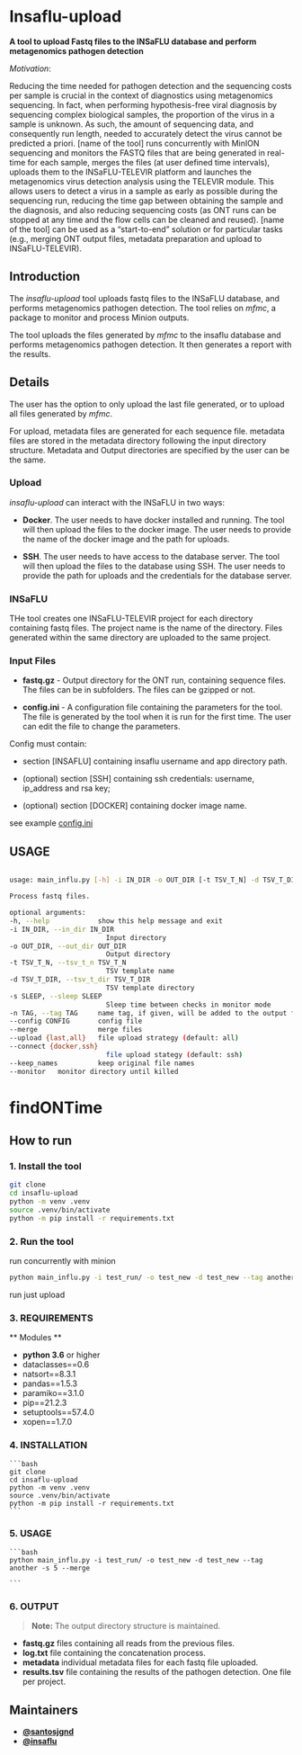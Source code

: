 # Insaflu-upload

**A tool to upload Fastq files to the INSaFLU database and perform metagenomics pathogen detection**

_Motivation_:

Reducing the time needed for pathogen detection and the sequencing costs per sample is crucial in the context of diagnostics using metagenomics sequencing. In fact, when performing hypothesis-free viral diagnosis by sequencing complex biological samples, the proportion of the virus in a sample is unknown. As such, the amount of sequencing data, and consequently run length, needed to accurately detect the virus cannot be predicted a priori. [name of the tool] runs concurrently with MinION sequencing and monitors the FASTQ files that are being generated in real-time for each sample, merges the files (at user defined time intervals), uploads them to the INSaFLU-TELEVIR platform and launches the metagenomics virus detection analysis using the TELEVIR module. This allows users to detect a virus in a sample as early as possible during the sequencing run, reducing the time gap between obtaining the sample and the diagnosis, and also reducing sequencing costs (as ONT runs can be stopped at any time and the flow cells can be cleaned and reused). [name of the tool] can be used as a “start-to-end” solution or for particular tasks (e.g., merging ONT output files, metadata preparation and upload to INSaFLU-TELEVIR).

## Introduction

The _insaflu-upload_ tool uploads fastq files to the INSaFLU database, and performs metagenomics pathogen detection. The tool relies on _mfmc_, a package to monitor and process Minion outputs.

The tool uploads the files generated by _mfmc_ to the insaflu database and performs metagenomics pathogen detection. It then generates a report with the results.

## Details

The user has the option to only upload the last file generated, or to upload all files generated by _mfmc_.

For upload, metadata files are generated for each sequence file. metadata files are stored in the metadata directory following the input directory structure. Metadata and Output directories are specified by the user can be the same.

### Upload

_insaflu-upload_ can interact with the INSaFLU in two ways:

- **Docker**. The user needs to have docker installed and running. The tool will then upload the files to the docker image. The user needs to provide the name of the docker image and the path for uploads.

- **SSH**. The user needs to have access to the database server. The tool will then upload the files to the database using SSH. The user needs to provide the path for uploads and the credentials for the database server.

### INSaFLU

THe tool creates one INSaFLU-TELEVIR project for each directory containing fastq files. The project name is the name of the directory. Files generated within the same directory are uploaded to the same project.

### Input Files

- **fastq.gz** - Output directory for the ONT run, containing sequence files. The files can be in subfolders. The files can be gzipped or not.

- **config.ini** - A configuration file containing the parameters for the tool. The file is generated by the tool when it is run for the first time. The user can edit the file to change the parameters.

Config must contain:

- section [INSAFLU] containing insaflu username and app directory path.

- (optional) section [SSH] containing ssh credentials: username, ip_address and rsa key;

- (optional) section [DOCKER] containing docker image name.

see example [config.ini](config.ini)

## USAGE

```bash

usage: main_influ.py [-h] -i IN_DIR -o OUT_DIR [-t TSV_T_N] -d TSV_T_DIR [-s SLEEP] [-n TAG] [--config CONFIG] [--merge] [--upload {last,all}] [--connect {docker,ssh}] [--keep_names]

Process fastq files.

optional arguments:
-h, --help            show this help message and exit
-i IN_DIR, --in_dir IN_DIR
                        Input directory
-o OUT_DIR, --out_dir OUT_DIR
                        Output directory
-t TSV_T_N, --tsv_t_n TSV_T_N
                        TSV template name
-d TSV_T_DIR, --tsv_t_dir TSV_T_DIR
                        TSV template directory
-s SLEEP, --sleep SLEEP
                        Sleep time between checks in monitor mode
-n TAG, --tag TAG     name tag, if given, will be added to the output file names
--config CONFIG       config file
--merge               merge files
--upload {last,all}   file upload strategy (default: all)
--connect {docker,ssh}
                        file upload stategy (default: ssh)
--keep_names          keep original file names
--monitor	monitor directory until killed


```

# findONTime

## How to run

### 1. Install the tool

```bash
git clone
cd insaflu-upload
python -m venv .venv
source .venv/bin/activate
python -m pip install -r requirements.txt
```

### 2. Run the tool

run concurrently with minion

```bash
python main_influ.py -i test_run/ -o test_new -d test_new --tag another -s 5 --merge

```

run just upload

### 3. REQUIREMENTS

** Modules **

- **python 3.6** or higher
- dataclasses==0.6
- natsort==8.3.1
- pandas==1.5.3
- paramiko==3.1.0
- pip==21.2.3
- setuptools==57.4.0
- xopen==1.7.0

### 4. INSTALLATION

    ```bash
    git clone
    cd insaflu-upload
    python -m venv .venv
    source .venv/bin/activate
    python -m pip install -r requirements.txt
    ```

### 5. USAGE

    ```bash
    python main_influ.py -i test_run/ -o test_new -d test_new --tag another -s 5 --merge

    ```

### 6. OUTPUT

> **Note:** The output directory structure is maintained.

- **fastq.gz** files containing all reads from the previous files.
- **log.txt** file containing the concatenation process.
- **metadata** individual metadata files for each fastq file uploaded.
- **results.tsv** file containing the results of the pathogen detection. One file per project.

## Maintainers

- [**@santosjgnd**](https://github.com/SantosJGND)
- [**@insaflu**](https://github.com/insapathogenomics)
